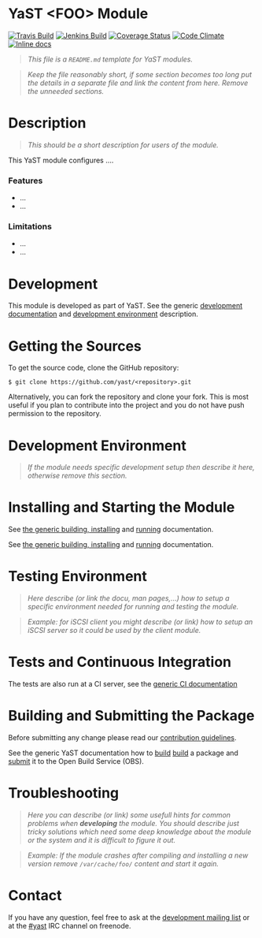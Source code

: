 
YaST &lt;FOO&gt; Module
=======================

<!-- Adapt the used badges, keep the order unchanged so it is unified for all repositories -->
[![Travis Build](https://travis-ci.org/yast/yast-foo.svg?branch=master)](https://travis-ci.org/yast/yast-foobar)
[![Jenkins Build](http://img.shields.io/jenkins/s/https/ci.opensuse.org/yast-foo-master.svg)](https://ci.opensuse.org/view/Yast/job/yast-foo-master/)
[![Coverage Status](https://img.shields.io/coveralls/yast/yast-foobar.svg)](https://coveralls.io/r/yast/yast-foobar?branch=master)
[![Code Climate](https://codeclimate.com/github/yast/yast-foobar/badges/gpa.svg)](https://codeclimate.com/github/yast/yast-foobar)
[![Inline docs](http://inch-ci.org/github/yast/yast-foobar.svg?branch=master)](http://inch-ci.org/github/yast/yast-foobar)

> *This file is a `README.md` template for YaST modules.*

>  *Keep the file reasonably short, if some section becomes too long put the details in
>  a separate file and link the content from here. Remove the unneeded sections.*


Description
============

> *This should be a short description for users of the module.*

This YaST module configures ....

### Features ###

- ...
- ...

### Limitations ###

- ...
- ...


Development
===========

This module is developed as part of YaST. See the generic
[development documentation](README_Generic.md#yast-development-documentation) and
[development environment](README_Generic.md#development-environment) description.


Getting the Sources
===================

To get the source code, clone the GitHub repository:

    $ git clone https://github.com/yast/<repository>.git

Alternatively, you can fork the repository and clone your fork. This is most
useful if you plan to contribute into the project and you do not have push
permission to the repository.

Development Environment
=======================

> *If the module needs specific development setup then describe it here,
> otherwise remove this section.*


Installing and Starting the Module
===================================

<!-- select the appropriate link depending whether rake or make is used -->
See [the generic building, installing](README_Generic_Rake.md#building-and-installaing)
and [running](README_Generic_Rake.md#starting-the-module) documentation.

See [the generic building, installing](README_Generic_Autotools.md#building-and-installaing)
and [running](README_Generic_Autotools.md#starting-the-module) documentation.


Testing Environment
===================

> *Here describe (or link the docu, man pages,...) how to setup a specific environment
> needed for running and testing the module.*

> *Example: for iSCSI client you might describe (or link) how to setup an iSCSI server
> so it could be used by the client module.*


Tests and Continuous Integration
================================

The tests are also run at a CI server, see
the [generic CI documentation](README_Generic.md#continuous-integration)


Building and Submitting the Package
===================================

Before submitting any change please read our [contribution
guidelines](CONTRIBUTING.md).

<!-- select the appropriate link depending whether rake or make is used -->
See the generic YaST documentation how to
[build](README_Generic_Autotools.md#building-the-package)
[build](README_Generic_Rake.md#building-the-package)
a package and [submit](README_Generic.md#submitting-the-package) it to the Open Build Service (OBS).


Troubleshooting
===============

> *Here you can describe (or link) some usefull hints for common problems when <b>developing</b> the module.
> You should describe just tricky solutions which need some deep knowledge about the module or
> the system and it is difficult to figure it out.*

> *Example: If the module crashes after compiling and installing a new version remove `/var/cache/foo/`
> content and start it again.*


Contact
=======

If you have any question, feel free to ask at the [development mailing
list](http://lists.opensuse.org/yast-devel/) or at the
[#yast](https://webchat.freenode.net/?channels=%23yast) IRC channel on freenode.
